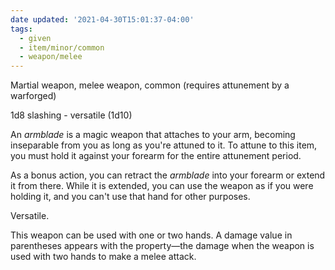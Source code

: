 ```yaml
---
date updated: '2021-04-30T15:01:37-04:00'
tags:
  - given
  - item/minor/common
  - weapon/melee
---
```


Martial weapon, melee weapon, common (requires attunement by a warforged)

1d8 slashing - versatile (1d10)

An _armblade_ is a magic weapon that attaches to your arm, becoming inseparable from you as long as you're attuned to it. To attune to this item, you must hold it against your forearm for the entire attunement period.

As a bonus action, you can retract the _armblade_ into your forearm or extend it from there. While it is extended, you can use the weapon as if you were holding it, and you can't use that hand for other purposes.

Versatile.

This weapon can be used with one or two hands. A damage value in parentheses appears with the property—the damage when the weapon is used with two hands to make a melee attack.
